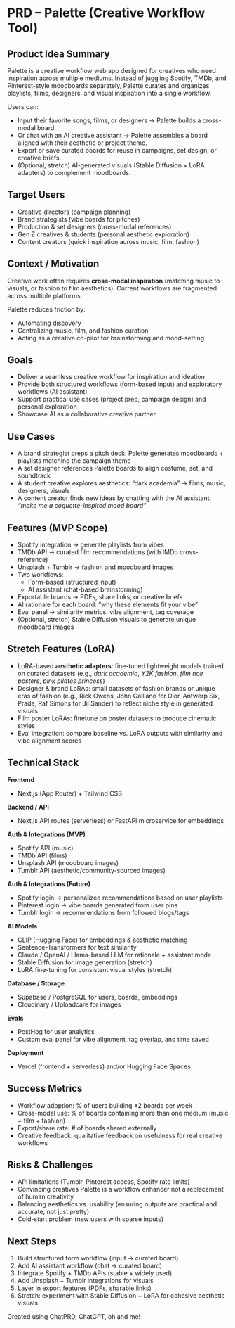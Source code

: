 # PRD – Palette (Creative Workflow Tool)

## Product Idea Summary  
Palette is a creative workflow web app designed for creatives who need inspiration across multiple mediums. Instead of juggling Spotify, TMDb, and Pinterest-style moodboards separately, Palette curates and organizes playlists, films, designers, and visual inspiration into a single workflow.  

Users can:  
- Input their favorite songs, films, or designers → Palette builds a cross-modal board.    
- Or chat with an AI creative assistant → Palette assembles a board aligned with their aesthetic or project theme.    
- Export or save curated boards for reuse in campaigns, set design, or creative briefs.    
- (Optional, stretch) AI-generated visuals (Stable Diffusion + LoRA adapters) to complement moodboards.  


## Target Users  
- Creative directors (campaign planning)    
- Brand strategists (vibe boards for pitches)    
- Production & set designers (cross-modal references)    
- Gen Z creatives & students (personal aesthetic exploration)    
- Content creators (quick inspiration across music, film, fashion)  

## Context / Motivation  
Creative work often requires **cross-modal inspiration** (matching music to visuals, or fashion to film aesthetics). Current workflows are fragmented across multiple platforms.  

Palette reduces friction by:    
- Automating discovery    
- Centralizing music, film, and fashion curation    
- Acting as a creative co-pilot for brainstorming and mood-setting  

## Goals  
- Deliver a seamless creative workflow for inspiration and ideation    
- Provide both structured workflows (form-based input) and exploratory workflows (AI assistant)    
- Support practical use cases (project prep, campaign design) and personal exploration    
- Showcase AI as a collaborative creative partner 

## Use Cases  
- A brand strategist preps a pitch deck: Palette generates moodboards + playlists matching the campaign theme    
- A set designer references Palette boards to align costume, set, and soundtrack    
- A student creative explores aesthetics: “dark academia” → films, music, designers, visuals    
- A content creator finds new ideas by chatting with the AI assistant: *“make me a coquette-inspired mood board”*  


## Features (MVP Scope)  
- Spotify integration → generate playlists from vibes    
- TMDb API → curated film recommendations (with IMDb cross-reference)    
- Unsplash + Tumblr → fashion and moodboard images    
- Two workflows:    
  - Form-based (structured input)    
  - AI assistant (chat-based brainstorming)    
- Exportable boards → PDFs, share links, or creative briefs    
- AI rationale for each board: “why these elements fit your vibe”    
- Eval panel → similarity metrics, vibe alignment, tag coverage    
- (Optional, stretch) Stable Diffusion visuals to generate unique moodboard images  

## Stretch Features (LoRA)  
- LoRA-based **aesthetic adapters**: fine-tuned lightweight models trained on curated datasets (e.g., *dark academia*, *Y2K fashion*, *film noir posters*, *pink pilates princess*)    
- Designer & brand LoRAs: small datasets of fashion brands or unique eras of fashion (e.g., Rick Owens, John Galliano for Dior, Antwerp Six, Prada, Raf Simons for Jil Sander) to reflect niche style in generated visuals    
- Film poster LoRAs: finetune on poster datasets to produce cinematic styles    
- Eval integration: compare baseline vs. LoRA outputs with similarity and vibe alignment scores  


## Technical Stack  
**Frontend**    
- Next.js (App Router) + Tailwind CSS  

**Backend / API**    
- Next.js API routes (serverless) or FastAPI microservice for embeddings  

**Auth & Integrations (MVP)**    
- Spotify API (music)    
- TMDb API (films)    
- Unsplash API (moodboard images)    
- Tumblr API (aesthetic/community-sourced images)  

**Auth & Integrations (Future)**    
- Spotify login → personalized recommendations based on user playlists    
- Pinterest login → vibe boards generated from user pins    
- Tumblr login → recommendations from followed blogs/tags  

**AI Models**    
- CLIP (Hugging Face) for embeddings & aesthetic matching    
- Sentence-Transformers for text similarity    
- Claude / OpenAI / Llama-based LLM for rationale + assistant mode    
- Stable Diffusion for image generation (stretch)    
- LoRA fine-tuning for consistent visual styles (stretch)  

**Database / Storage**    
- Supabase / PostgreSQL for users, boards, embeddings    
- Cloudinary / Uploadcare for images  

**Evals**    
- PostHog for user analytics    
- Custom eval panel for vibe alignment, tag overlap, and time saved  

**Deployment**    
- Vercel (frontend + serverless) and/or Hugging Face Spaces  

## Success Metrics  
- Workflow adoption: % of users building ≥2 boards per week
- Cross-modal use: % of boards containing more than one medium (music + film + fashion)    
- Export/share rate: # of boards shared externally    
- Creative feedback: qualitative feedback on usefulness for real creative workflows  

## Risks & Challenges  
- API limitations (Tumblr, Pinterest access, Spotify rate limits)    
- Convincing creatives Palette is a workflow enhancer not a replacement of human creativity   
- Balancing aesthetics vs. usability (ensuring outputs are practical and accurate, not just pretty)    
- Cold-start problem (new users with sparse inputs)  

## Next Steps  
1. Build structured form workflow (input → curated board)    
2. Add AI assistant workflow (chat → curated board)    
3. Integrate Spotify + TMDb APIs (stable + widely used)    
4. Add Unsplash + Tumblr integrations for visuals    
5. Layer in export features (PDFs, sharable links)    
6. Stretch: experiment with Stable Diffusion + LoRA for cohesive aesthetic visuals  

Created using ChatPRD, ChatGPT, oh and me!  
